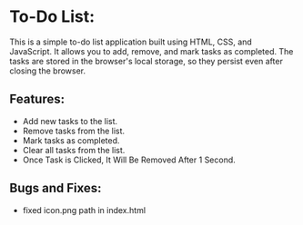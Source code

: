 # To-Do List:

This is a simple to-do list application built using HTML, CSS, and JavaScript. It allows you to add, remove, and mark tasks as completed. The tasks are stored in the browser's local storage, so they persist even after closing the browser.

## Features:

- Add new tasks to the list.
- Remove tasks from the list.
- Mark tasks as completed.
- Clear all tasks from the list.
- Once Task is Clicked, It Will Be Removed After 1 Second.

## Bugs and Fixes:
 - fixed icon.png path in index.html
